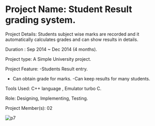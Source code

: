 # Project  Name: Student Result grading system.

Project Details: Students subject wise marks are recorded and it automatically calculates grades and can show results in details.

Duration : Sep 2014 ~ Dec 2014 (4 months).

Project type: A Simple University project.

Project  Feature: 
-Students Result entry.
- Can obtain grade for marks.
-Can keep results for many students.

Tools Used:  C++ language , Emulator turbo C.

Role: Designing, Implementing, Testing.

Project Member(s): 02

![p7](https://user-images.githubusercontent.com/13907747/42938318-b77d8fde-8b73-11e8-8253-dbfa9b79b020.jpg)
